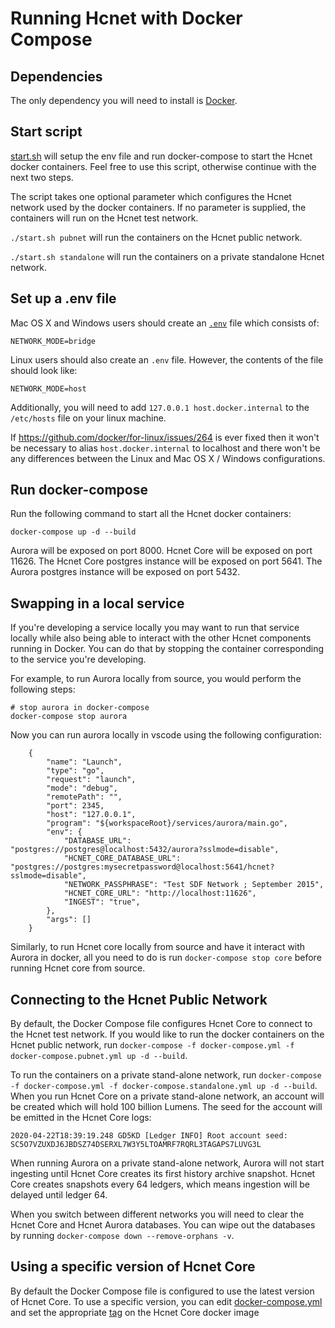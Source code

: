 # Running Hcnet with Docker Compose

## Dependencies

The only dependency you will need to install is [Docker](https://www.docker.com/products/docker-desktop).

## Start script

[start.sh](./start.sh) will setup the env file and run docker-compose to start the Hcnet docker containers. Feel free to use this script, otherwise continue with the next two steps.

The script takes one optional parameter which configures the Hcnet network used by the docker containers. If no parameter is supplied, the containers will run on the Hcnet test network.

`./start.sh pubnet` will run the containers on the Hcnet public network.

`./start.sh standalone` will run the containers on a private standalone Hcnet network.

## Set up a .env file

Mac OS X and Windows users should create an [`.env`](https://docs.docker.com/compose/environment-variables/#the-env_file-configuration-option) file which consists of:

`NETWORK_MODE=bridge`

Linux users should also create an `.env` file. However, the contents of the file should look like:

`NETWORK_MODE=host`

Additionally, you will need to add `127.0.0.1 host.docker.internal` to the `/etc/hosts` file on your linux machine.

If https://github.com/docker/for-linux/issues/264 is ever fixed then it won't be necessary to alias `host.docker.internal` to localhost and there won't be any differences between the Linux and Mac OS X / Windows configurations.


## Run docker-compose

Run the following command to start all the Hcnet docker containers:

```
docker-compose up -d --build
```

Aurora will be exposed on port 8000. Hcnet Core will be exposed on port 11626. The Hcnet Core postgres instance will be exposed on port 5641.
The Aurora postgres instance will be exposed on port 5432.

## Swapping in a local service

If you're developing a service locally you may want to run that service locally while also being able to interact with the other Hcnet components running in Docker. You can do that by stopping the container corresponding to the service you're developing.

For example, to run Aurora locally from source, you would perform the following steps:

```
# stop aurora in docker-compose
docker-compose stop aurora
```

Now you can run aurora locally in vscode using the following configuration:
```
    {
        "name": "Launch",
        "type": "go",
        "request": "launch",
        "mode": "debug",
        "remotePath": "",
        "port": 2345,
        "host": "127.0.0.1",
        "program": "${workspaceRoot}/services/aurora/main.go",
        "env": {
            "DATABASE_URL": "postgres://postgres@localhost:5432/aurora?sslmode=disable",
            "HCNET_CORE_DATABASE_URL": "postgres://postgres:mysecretpassword@localhost:5641/hcnet?sslmode=disable",
            "NETWORK_PASSPHRASE": "Test SDF Network ; September 2015",
            "HCNET_CORE_URL": "http://localhost:11626",
            "INGEST": "true",
        },
        "args": []
    }
```

Similarly, to run Hcnet core locally from source and have it interact with Aurora in docker, all you need to do is run `docker-compose stop core` before running Hcnet core from source.

## Connecting to the Hcnet Public Network

By default, the Docker Compose file configures Hcnet Core to connect to the Hcnet test network. If you would like to run the docker containers on the
Hcnet public network, run `docker-compose -f docker-compose.yml -f docker-compose.pubnet.yml up -d --build`. 

To run the containers on a private stand-alone network, run `docker-compose -f docker-compose.yml -f docker-compose.standalone.yml up -d --build`.
When you run Hcnet Core on a private stand-alone network, an account will be created which will hold 100 billion Lumens.
The seed for the account will be emitted in the Hcnet Core logs:

```
2020-04-22T18:39:19.248 GD5KD [Ledger INFO] Root account seed: SC5O7VZUXDJ6JBDSZ74DSERXL7W3Y5LTOAMRF7RQRL3TAGAPS7LUVG3L
```

When running Aurora on a private stand-alone network, Aurora will not start ingesting until Hcnet Core creates its first history archive snapshot. Hcnet Core creates snapshots every 64 ledgers, which means ingestion will be delayed until ledger 64.

When you switch between different networks you will need to clear the Hcnet Core and Hcnet Aurora databases. You can wipe out the databases by running `docker-compose down --remove-orphans -v`.

## Using a specific version of Hcnet Core

By default the Docker Compose file is configured to use the latest version of Hcnet Core. To use a specific version, you can edit [docker-compose.yml](./docker-compose.yml) and set the appropriate [tag](https://hub.docker.com/r/hcnet/hcnet-core/tags) on the Hcnet Core docker image
